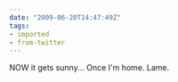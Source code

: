 ```yaml
---
date: "2009-06-20T14:47:49Z"
tags:
- imported
- from-twitter
---
```

NOW it gets sunny... Once I'm home. Lame.
